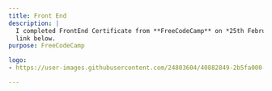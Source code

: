 ```yaml
---
title: Front End
description: |
  I completed FrontEnd Certificate from **FreeCodeCamp** on *25th February 2017*. For aquiring this certificate I had to complete various projects for them, which you can check out from my github or
  link below.
purpose: FreeCodeCamp

logo:
- https://user-images.githubusercontent.com/24803604/40882849-2b5fa000-66de-11e8-9056-8f9ce3441b0e.png

---
```

